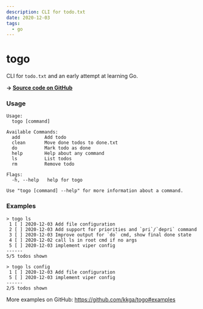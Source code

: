 ```yaml
---
description: CLI for todo.txt
date: 2020-12-03
tags:
  - go
---
```


# togo

CLI for `todo.txt` and an early attempt at learning Go.

**-> [Source code on GitHub](https://github.com/kkga/togo)**

### Usage

```
Usage:
  togo [command]

Available Commands:
  add         Add todo
  clean       Move done todos to done.txt
  do          Mark todo as done
  help        Help about any command
  ls          List todos
  rm          Remove todo

Flags:
  -h, --help   help for togo

Use "togo [command] --help" for more information about a command.
```

### Examples

```
> togo ls
 1 [ ] 2020-12-03 Add file configuration
 2 [ ] 2020-12-03 Add support for priorities and `pri`/`depri` command
 3 [ ] 2020-12-03 Improve output for `do` cmd, show final done state
 4 [ ] 2020-12-02 call ls in root cmd if no args
 5 [ ] 2020-12-03 implement viper config
------
5/5 todos shown
```

```
> togo ls config
 1 [ ] 2020-12-03 Add file configuration
 5 [ ] 2020-12-03 implement viper config
------
2/5 todos shown
```

More examples on GitHub: https://github.com/kkga/togo#examples
